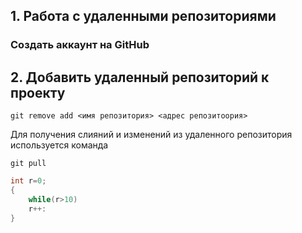 ## 1. Работа с удаленными репозиториями
###  Создать аккаунт на GitHub

## 2. Добавить удаленный репозиторий к проекту
```
git remove add <имя репозитория> <адрес репозитоория>
```

Для получения слияний и изменений из удаленного репозитория используется команда

```
git pull

```


```C#
int r=0;
{
    while(r>10)
    r++:
}

```
